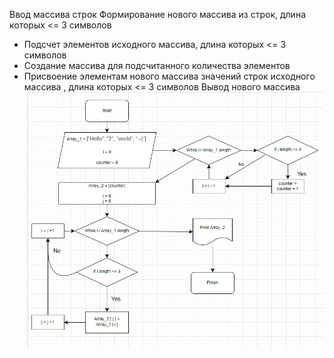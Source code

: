 Ввод массива строк
Формирование нового массива из строк, длина которых <= 3 символов
* Подсчет элементов исходного массива, длина которых <= 3 символов
* Создание массива для подсчитанного количества элементов
* Присвоение элементам нового массива значений строк исходного массива , длина которых <= 3 символов
Вывод нового массива
![Блок-схема](Blocks.jpg)